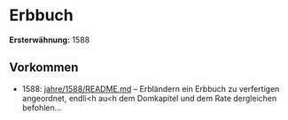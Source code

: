 # Erbbuch

**Ersterwähnung:** 1588

## Vorkommen
- 1588: [jahre/1588/README.md](../jahre/1588/README.md) – Erbländern
ein Erbbuch zu verfertigen angeordnet, endli<h au<h dem
Domkapitel und dem Rate dergleichen befohlen...
